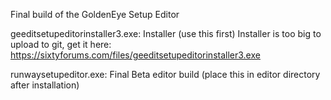 Final build of the GoldenEye Setup Editor

geeditsetupeditorinstaller3.exe: Installer (use this first)
Installer is too big to upload to git, get it here: https://sixtyforums.com/files/geeditsetupeditorinstaller3.exe

runwaysetupeditor.exe: Final Beta editor build (place this in editor directory after installation)